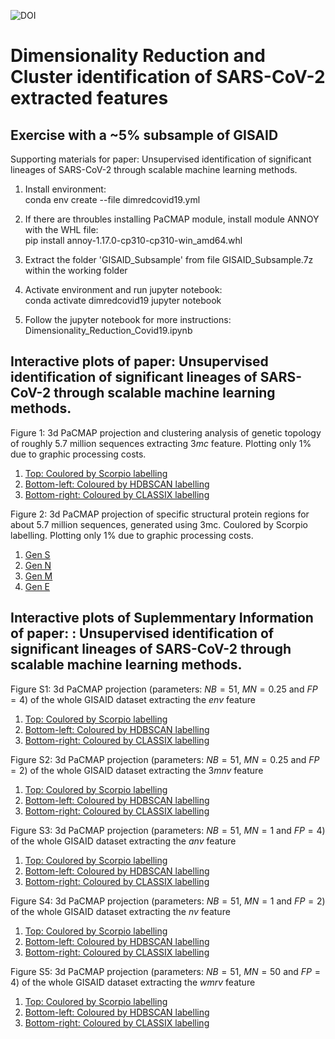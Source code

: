 ![DOI](https://zenodo.org/badge/534699890.svg)
# Dimensionality Reduction and Cluster identification of SARS-CoV-2 extracted features
## Exercise with a ~5% subsample of GISAID 

Supporting materials for paper: Unsupervised identification of significant lineages of SARS-CoV-2 through scalable machine learning methods.

1. Install environment:\
conda env create --file dimredcovid19.yml

2. If there are throubles installing PaCMAP module, install module ANNOY with the WHL file:\
pip install annoy-1.17.0-cp310-cp310-win_amd64.whl

3. Extract the folder 'GISAID_Subsample' from file GISAID_Subsample.7z within the working folder

4. Activate environment and run jupyter notebook:\
conda activate dimredcovid19
jupyter notebook

5. Follow the jupyter notebook for more instructions:\
Dimensionality_Reduction_Covid19.ipynb

## Interactive plots of paper: Unsupervised identification of significant lineages of SARS-CoV-2 through scalable machine learning methods.
Figure 1: 3d PaCMAP projection and clustering analysis of genetic topology of roughly 5.7 million sequences extracting $3mc$ feature. Plotting only 1% due to graphic processing costs.
1. [Top: Coulored by Scorpio labelling](https://raw.githack.com/robcah/dimredcovid19/main/3d_PaCMAP_Projections/3MC_PaCMAP_1pctProjectionGISAID_ColouredBy-scorpio.html)
2. [Bottom-left: Coloured by HDBSCAN labelling](https://raw.githack.com/robcah/dimredcovid19/main/3d_PaCMAP_Projections/3MC_PaCMAP_1pctProjectionGISAID_ColouredBy-hdbscan.html)
3. [Bottom-right: Coloured by CLASSIX labelling](https://raw.githack.com/robcah/dimredcovid19/main/3d_PaCMAP_Projections/3MC_PaCMAP_1pctProjectionGISAID_ColouredBy-classix.html)

Figure 2: 3d PaCMAP projection of specific structural protein regions for about 5.7 million sequences, generated using 3mc. Coulored by Scorpio labelling. Plotting only 1% due to graphic processing costs.
1. [Gen S](https://raw.githack.com/robcah/dimredcovid19/main/3d_PaCMAP_Projections/3MC_S_PaCMAP_1pctProjectionGISAID_ColouredBy-scorpio.html)
2. [Gen N](https://raw.githack.com/robcah/dimredcovid19/main/3d_PaCMAP_Projections/3MC_N_PaCMAP_1pctProjectionGISAID_ColouredBy-scorpio.html)
3. [Gen M](https://raw.githack.com/robcah/dimredcovid19/main/3d_PaCMAP_Projections/3MC_M_PaCMAP_1pctProjectionGISAID_ColouredBy-scorpio.html)
4. [Gen E](https://raw.githack.com/robcah/dimredcovid19/main/3d_PaCMAP_Projections/3MC_E_PaCMAP_1pctProjectionGISAID_ColouredBy-scorpio.html)

## Interactive plots of Suplemmentary Information of paper: : Unsupervised identification of significant lineages of SARS-CoV-2 through scalable machine learning methods.

Figure S1: 3d PaCMAP projection (parameters: $NB=51$, $MN=0.25$ and $FP=4$) of the whole GISAID dataset extracting the $env$ feature
1. [Top: Coulored by Scorpio labelling](https://raw.githack.com/robcah/dimredcovid19/main/3d_PaCMAP_Projections/ENVk3_PaCMAP_1pctProjectionGISAID_ColouredBy-scorpio.html)
2. [Bottom-left: Coloured by HDBSCAN labelling](https://raw.githack.com/robcah/dimredcovid19/main/3d_PaCMAP_Projections/ENVk3_PaCMAP_1pctProjectionGISAID_ColouredBy-hdbscan.html)
3. [Bottom-right: Coloured by CLASSIX labelling](https://raw.githack.com/robcah/dimredcovid19/main/3d_PaCMAP_Projections/ENVk3_PaCMAP_1pctProjectionGISAID_ColouredBy-classix.html)

Figure S2: 3d PaCMAP projection (parameters: $NB=51$, $MN=0.25$ and $FP=2$) of the whole GISAID dataset extracting the $3mnv$ feature
1. [Top: Coulored by Scorpio labelling](https://raw.githack.com/robcah/dimredcovid19/main/3d_PaCMAP_Projections/3MNV_PaCMAP_1pctProjectionGISAID_ColouredBy-scorpio.html)
2. [Bottom-left: Coloured by HDBSCAN labelling](https://raw.githack.com/robcah/dimredcovid19/main/3d_PaCMAP_Projections/3MNV_PaCMAP_1pctProjectionGISAID_ColouredBy-hdbscan.html)
3. [Bottom-right: Coloured by CLASSIX labelling](https://raw.githack.com/robcah/dimredcovid19/main/3d_PaCMAP_Projections/3MNV_PaCMAP_1pctProjectionGISAID_ColouredBy-classix.html)

Figure S3: 3d PaCMAP projection (parameters: $NB=51$, $MN=1$ and $FP=4$) of the whole GISAID dataset extracting the $anv$ feature
1. [Top: Coulored by Scorpio labelling](https://raw.githack.com/robcah/dimredcovid19/main/3d_PaCMAP_Projections/ANV_PaCMAP_1pctProjectionGISAID_ColouredBy-scorpio.html)
2. [Bottom-left: Coloured by HDBSCAN labelling](https://raw.githack.com/robcah/dimredcovid19/main/3d_PaCMAP_Projections/ANV_PaCMAP_1pctProjectionGISAID_ColouredBy-hdbscan.html)
3. [Bottom-right: Coloured by CLASSIX labelling](https://raw.githack.com/robcah/dimredcovid19/main/3d_PaCMAP_Projections/ANV_PaCMAP_1pctProjectionGISAID_ColouredBy-classix.html)

Figure S4: 3d PaCMAP projection (parameters: $NB=51$, $MN=1$ and $FP=2$) of the whole GISAID dataset extracting the $nv$ feature
1. [Top: Coulored by Scorpio labelling](https://raw.githack.com/robcah/dimredcovid19/main/3d_PaCMAP_Projections/NV_PaCMAP_1pctProjectionGISAID_ColouredBy-scorpio.html)
2. [Bottom-left: Coloured by HDBSCAN labelling](https://raw.githack.com/robcah/dimredcovid19/main/3d_PaCMAP_Projections/NV_PaCMAP_1pctProjectionGISAID_ColouredBy-hdbscan.html)
3. [Bottom-right: Coloured by CLASSIX labelling](https://raw.githack.com/robcah/dimredcovid19/main/3d_PaCMAP_Projections/NV_PaCMAP_1pctProjectionGISAID_ColouredBy-classix.html)

Figure S5: 3d PaCMAP projection (parameters: $NB=51$, $MN=50$ and $FP=4$) of the whole GISAID dataset extracting the $wmrv$ feature
1. [Top: Coulored by Scorpio labelling](https://raw.githack.com/robcah/dimredcovid19/main/3d_PaCMAP_Projections/WMRV_PaCMAP_1pctProjectionGISAID_ColouredBy-scorpio.html)
2. [Bottom-left: Coloured by HDBSCAN labelling](https://raw.githack.com/robcah/dimredcovid19/main/3d_PaCMAP_Projections/WMRV_PaCMAP_1pctProjectionGISAID_ColouredBy-hdbscan.html)
3. [Bottom-right: Coloured by CLASSIX labelling](https://raw.githack.com/robcah/dimredcovid19/main/3d_PaCMAP_Projections/WMRV_PaCMAP_1pctProjectionGISAID_ColouredBy-classix.html)

